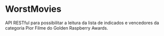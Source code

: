 # WorstMovies
API RESTful para possibilitar a leitura da lista de indicados e vencedores da categoria Pior Filme do Golden Raspberry Awards.
